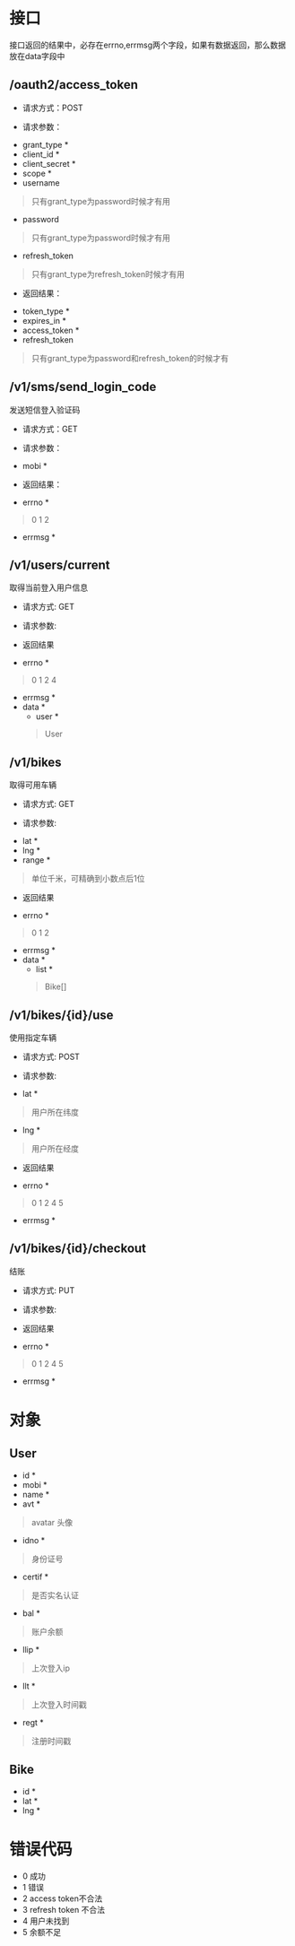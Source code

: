 # 接口

接口返回的结果中，必存在errno,errmsg两个字段，如果有数据返回，那么数据放在data字段中

## /oauth2/access_token

* 请求方式：POST

* 请求参数：
 
 - grant_type *
 - client_id *
 - client_secret *
 - scope *
 - username 
 > 只有grant_type为password时候才有用
 - password 
 > 只有grant_type为password时候才有用
 - refresh_token
 > 只有grant_type为refresh_token时候才有用


* 返回结果：

 - token_type *
 - expires_in *
 - access_token *
 - refresh_token
 > 只有grant_type为password和refresh_token的时候才有


## /v1/sms/send_login_code

发送短信登入验证码

* 请求方式：GET

* 请求参数：
 
 - mobi *
 
* 返回结果：

 - errno *
 > 0 1 2
 - errmsg *

## /v1/users/current

取得当前登入用户信息

 * 请求方式: GET

 * 请求参数:

 * 返回结果

  - errno *
  > 0 1 2 4
  - errmsg *
  - data *
    - user *
    > User

## /v1/bikes

取得可用车辆
 
 * 请求方式: GET

 * 请求参数:

  - lat *
  - lng *
  - range *
  > 单位千米，可精确到小数点后1位

 * 返回结果

  - errno *
  > 0 1 2
  - errmsg *
  - data *
    - list *
    > Bike[]

## /v1/bikes/{id}/use

使用指定车辆

 * 请求方式: POST

 * 请求参数: 

  - lat *
  > 用户所在纬度
  - lng *
  > 用户所在经度

 * 返回结果

  - errno *
  > 0 1 2 4 5
  - errmsg *

## /v1/bikes/{id}/checkout

 结账

 * 请求方式: PUT

 * 请求参数:

 * 返回结果

  - errno *
  > 0 1 2 4 5
  - errmsg *

# 对象

## User
 - id *
 - mobi *
 - name *
 - avt *
 > avatar 头像
 - idno *
 > 身份证号
 - certif *
 > 是否实名认证
 - bal *
 > 账户余额
 - llip *
 > 上次登入ip
 - llt *
 > 上次登入时间戳
 - regt *
 > 注册时间戳

## Bike
 - id *
 - lat *
 - lng *

# 错误代码

 - 0 成功
 - 1 错误
 - 2 access token不合法
 - 3 refresh token 不合法
 - 4 用户未找到
 - 5 余额不足
